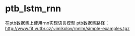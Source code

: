 # ptb_lstm_rnn
在ptb数据集上使用rnn实现语言模型
ptb数据集路径：http://www.fit.vutbr.cz/~imikolov/rnnlm/simple-examples.tgz
